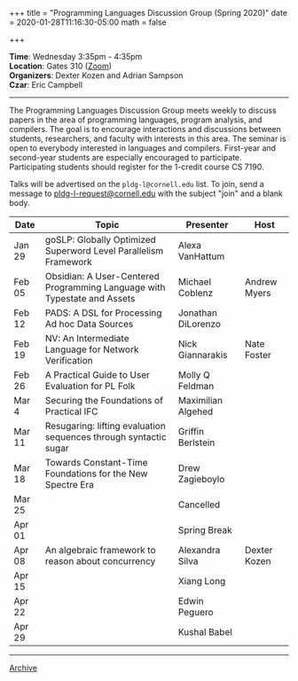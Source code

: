 +++
title = "Programming Languages Discussion Group (Spring 2020)"
date = 2020-01-28T11:16:30-05:00
math = false

+++

**Time**: Wednesday 3:35pm - 4:35pm <br/>
**Location**: Gates 310 ([Zoom][])<br/>
**Organizers**: Dexter Kozen and Adrian Sampson <br/>
**Czar**: Eric Campbell <br/>

[zoom]: ../private/

---

The Programming Languages Discussion Group meets weekly to discuss papers in the area of programming languages, program analysis, and compilers. The goal is to encourage interactions and discussions between students, researchers, and faculty with interests in this area. The seminar is open to everybody interested in languages and compilers. First-year and second-year students are especially encouraged to participate. Participating students should register for the 1-credit course CS 7190.

Talks will be advertised on the `pldg-l@cornell.edu` list. To join, send a message to [pldg-l-request@cornell.edu][join-pldg] with the subject "join" and a blank body.


| Date            | Topic       | Presenter | Host |
|-----------------|-------------|-----------|------|
| Jan 29 | goSLP: Globally Optimized Superword Level Parallelism Framework  | Alexa VanHattum | |
| Feb 05 | Obsidian: A User-Centered Programming Language with Typestate and Assets  | Michael Coblenz | Andrew Myers |
| Feb 12 | PADS: A DSL for Processing Ad hoc Data Sources | Jonathan DiLorenzo | |
| Feb 19 | NV: An Intermediate Language for Network Verification | Nick Giannarakis | Nate Foster |
| Feb 26 | A Practical Guide to User Evaluation for PL Folk | Molly Q Feldman | |
| Mar 4  | Securing the Foundations of Practical IFC | Maximilian Algehed | |
| Mar 11 | Resugaring: lifting evaluation sequences through syntactic sugar | Griffin Berlstein | |
| Mar 18 | Towards Constant-Time Foundations for the New Spectre Era | Drew Zagieboylo | |
| Mar 25 |  | Cancelled | |
| Apr 01 |  | Spring Break | |
| Apr 08 | An algebraic framework to reason about concurrency | Alexandra Silva | Dexter Kozen |
| Apr 15 |  | Xiang Long | |
| Apr 22 |  | Edwin Peguero | |
| Apr 29 |  | Kushal Babel | |

---

[Archive](../)

[join-pldg]: mailto:pldg-l-request@cornell.edu?subject=join

